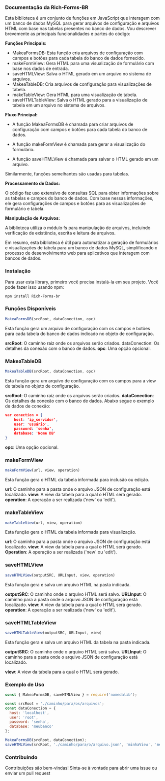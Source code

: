 ### Documentação da Rich-Forms-BR

Esta biblioteca é um conjunto de funções em JavaScript que interagem com um banco de dados MySQL para gerar arquivos de configuração e arquivos HTML com base nas tabelas presentes no banco de dados.
Vou descrever brevemente as principais funcionalidades e partes do código:

**Funções Principais:**
* MakeaFormsDB: Esta função cria arquivos de configuração com campos e botões para cada tabela do banco de dados fornecido.
* makeFormView: Gera HTML para uma visualização de formulário com base nos dados de entrada.
* saveHTMLView: Salva o HTML gerado em um arquivo no sistema de arquivos.
* MakeaTableDB: Cria arquivos de configuração para visualizações de tabela.
* makeTableView: Gera HTML para uma visualização de tabela.
* saveHTMLTableView: Salva o HTML gerado para a visualização de tabela em um arquivo no sistema de arquivos.

**Fluxo Principal:**

* A função MakeaFormsDB é chamada para criar arquivos de configuração com campos e botões para cada tabela do banco de dados.

* A função makeFormView é chamada para gerar a visualização do formulário.

* A função saveHTMLView é chamada para salvar o HTML gerado em um arquivo.

Similarmente, funções semelhantes são usadas para tabelas.

**Processamento de Dados:**

O código faz uso extensivo de consultas SQL para obter informações sobre as tabelas e campos do banco de dados.
Com base nessas informações, ele gera configurações de campos e botões para as visualizações de formulário e tabela.

**Manipulação de Arquivos:**

A biblioteca utiliza o módulo fs para manipulação de arquivos, incluindo verificação de existência, escrita e leitura de arquivos.

Em resumo, esta biblioteca é útil para automatizar a geração de formulários e visualizações de tabela para um banco de dados MySQL, simplificando o processo de desenvolvimento web para aplicativos que interagem com bancos de dados.

### Instalação
Para usar esta library, primeiro você precisa instalá-la em seu projeto. Você pode fazer isso usando npm:

```bash
npm install Rich-Forms-br
```

### Funções Disponíveis
```JavaScript
MakeaFormsDB(srcRoot, dataConection, opc)
```
Esta função gera um arquivo de configuração com os campos e botões para cada tabela do banco de dados indicado no objeto de configuração.

**srcRoot**: O caminho raiz onde os arquivos serão criados.
dataConection: Os detalhes da conexão com o banco de dados.
**opc**: Uma opção opcional.
### MakeaTableDB
```JavaScript
MakeaTableDB(srcRoot, dataConection, opc)
```
Esta função gera um arquivo de configuração com os campos para a view de tabela no objeto de configuração.

**srcRoot**: O caminho raiz onde os arquivos serão criados.
**dataConection**: Os detalhes da conexão com o banco de dados.
Abaixo segue o exemplo de dados de conexão:
```JSON
var conection = {
    host: 'ip_servidor',
    user: 'usuário',
    password: 'senha',
    database: 'Nome DB'
}
```
**opc**: Uma opção opcional.
### makeFormView
```JavaScript
makeFormView(url, view, operation)
```
Esta função gera o HTML da tabela informada para inclusão ou edição.

**url**: O caminho para a pasta onde o arquivo JSON de configuração está localizado.
**view**: A view da tabela para a qual o HTML será gerado.
**operation**: A operação a ser realizada ('new' ou 'edit').
### makeTableView
```JavaScript
makeTableView(url, view, operation)
```
Esta função gera o HTML da tabela informada para visualização.

**url**: O caminho para a pasta onde o arquivo JSON de configuração está localizado.
**view**: A view da tabela para a qual o HTML será gerado.
**Operation**: A operação a ser realizada ('new' ou 'edit').

### saveHTMLView
```JavaScript
saveHTMLView(outputSRC, URLInput, view, operation)
```
Esta função gera e salva um arquivo HTML na pasta indicada.

**outputSRC**: O caminho onde o arquivo HTML será salvo.
**URLInput**: O caminho para a pasta onde o arquivo JSON de configuração está localizado.
**view**: A view da tabela para a qual o HTML será gerado.
**operation**: A operação a ser realizada ('new' ou 'edit').

### saveHTMLTableView
```JavaScript
saveHTMLTableView(outputSRC, URLInput, view)
```
Esta função gera e salva um arquivo HTML da tabela na pasta indicada.

**outputSRC**: O caminho onde o arquivo HTML será salvo.
**URLInput**: O caminho para a pasta onde o arquivo JSON de configuração está localizado.

**view**: A view da tabela para a qual o HTML será gerado.
### Exemplo de Uso
```javascript
const { MakeaFormsDB, saveHTMLView } = require('nomedalib');

const srcRoot = './caminho/para/os/arquivos';
const dataConection = {
  host: 'localhost',
  user: 'root',
  password: 'senha',
  database: 'meubanco'
};

MakeaFormsDB(srcRoot, dataConection);
saveHTMLView(srcRoot, './caminho/para/o/arquivo.json', 'minhaView', 'new');
```
### Contribuindo
Contribuições são bem-vindas! Sinta-se à vontade para abrir uma issue ou enviar um pull request
